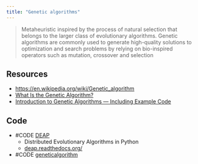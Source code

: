 ```yaml
---
title: "Genetic algorithms"
---
```


> Metaheuristic inspired by the process of natural selection that belongs to the larger class of evolutionary algorithms. Genetic algorithms are commonly used to generate high-quality solutions to optimization and search problems by relying on bio-inspired operators such as mutation, crossover and selection

## Resources
- https://en.wikipedia.org/wiki/Genetic_algorithm
- [What Is the Genetic Algorithm?](https://www.mathworks.com/help/gads/what-is-the-genetic-algorithm.html)
- [Introduction to Genetic Algorithms — Including Example Code](https://towardsdatascience.com/introduction-to-genetic-algorithms-including-example-code-e396e98d8bf3)

## Code
- #CODE [DEAP](https://github.com/DEAP/deap)
	- Distributed Evolutionary Algorithms in Python
	- [deap.readthedocs.org/](http://deap.readthedocs.org/ "http://deap.readthedocs.org/")
- #CODE [geneticalgorithm](https://github.com/rmsolgi/geneticalgorithm)